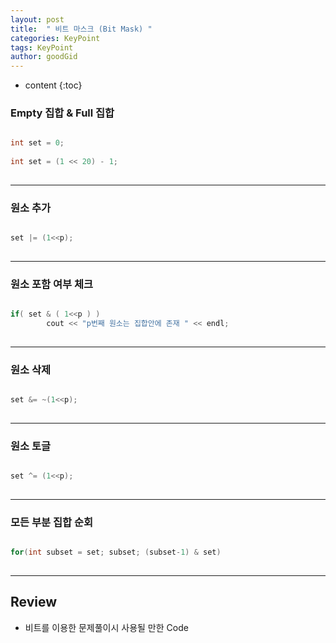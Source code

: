 ```yaml
---
layout: post
title:  " 비트 마스크 (Bit Mask) "
categories: KeyPoint
tags: KeyPoint
author: goodGid
---
```

* content
{:toc}



### Empty 집합 & Full 집합 

``` cpp

int set = 0;
    
int set = (1 << 20) - 1;
 
```

---

### 원소 추가

``` cpp

set |= (1<<p);
 
```

---

### 원소 포함 여부 체크

``` cpp

if( set & ( 1<<p ) )
        cout << "p번째 원소는 집합안에 존재 " << endl;
 
```


---


### 원소 삭제

``` cpp

set &= ~(1<<p);
 
```

---

### 원소 토글

``` cpp

set ^= (1<<p);
 
```

---

### 모든 부분 집합 순회

``` cpp

for(int subset = set; subset; (subset-1) & set)
 
```

---


## Review

* 비트를 이용한 문제풀이시 사용될 만한 Code

